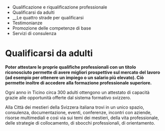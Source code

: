   * Qualificazione e riqualificazione professionale
  * Qualificarsi da adulti
  *  __Le quattro strade per qualificarsi
  * Testimonianze
  * Promozione delle competenze di base
  * Servizi di consulenza

#  Qualificarsi da adulti

**Poter attestare le proprie qualifiche professionali con un titolo
riconosciuto permette di avere migliori prospettive sul mercato del lavoro (ad
esempio per ottenere un impiego o un salario più elevato). Ciò permette
inoltre di accedere alla formazione professionale superiore.**

Ogni anno in Ticino circa 300 adulti ottengono un attestato di capacità grazie
alle opportunità offerte dal sistema formativo svizzero.

Alla Città dei mestieri della Svizzera italiana trovi in un unico spazio,
consulenza, documentazione, eventi, conferenze, incontri con aziende, risorse
multimediali e così via sui temi dei mestieri, della vita professionale, delle
strategie di collocamento, di sbocchi professionali, di orientamento.

